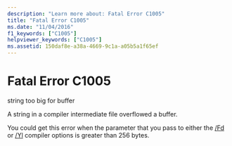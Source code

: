 ```yaml
---
description: "Learn more about: Fatal Error C1005"
title: "Fatal Error C1005"
ms.date: "11/04/2016"
f1_keywords: ["C1005"]
helpviewer_keywords: ["C1005"]
ms.assetid: 150daf8e-a38a-4669-9c1a-a05b5a1f65ef
---
```

# Fatal Error C1005

string too big for buffer

A string in a compiler intermediate file overflowed a buffer.

You could get this error when the parameter that you pass to either the [/Fd](../../build/reference/fd-program-database-file-name.md) or [/Yl](../../build/reference/yl-inject-pch-reference-for-debug-library.md) compiler options is greater than 256 bytes.
